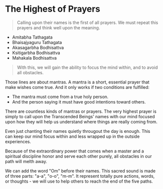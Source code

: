 # The Highest of Prayers

> Calling upon their names is the first of all prayers. We must repeat this prayers and think well upon the meaning.

- Amitabha Tathagata
- Bhaisajyaguru Tathagata
- Akasagarbha Bodhisattva
- Ksitigarbha Bodhisattva
- Mahakala Bodhisattva

> With this, we will gain the ability to focus the mind within, and to avoid all obstacles.

Those lines are about mantras. A mantra is a short, essential prayer that make wishes come true. And it only works if two conditions are fulfilled:

- The mantra must come from a true holy person.
- And the person saying it must have good intentions toward others.

There are countless kinds of mantras or prayers. The very highest prayer is simply to call upon the Transcended Beings' names with our mind focused upon how they will help us understand where things are really coming from.

Even just chanting their names quietly througout the day is enough. This can keep our mind focus within and less wrapped up in the outside experiences.

Because of the extraordinary power that comes when a master and a spiritual discipline honor and serve each other purely, all obstacles in our path will melth away.

We can add the word "Om" before their names. This sacred sound is made of three parts: "a-a", "o-o", "m-m". It represent totally pure actions, words, or thoughts - we will use to help others to reach the end of the five paths.

